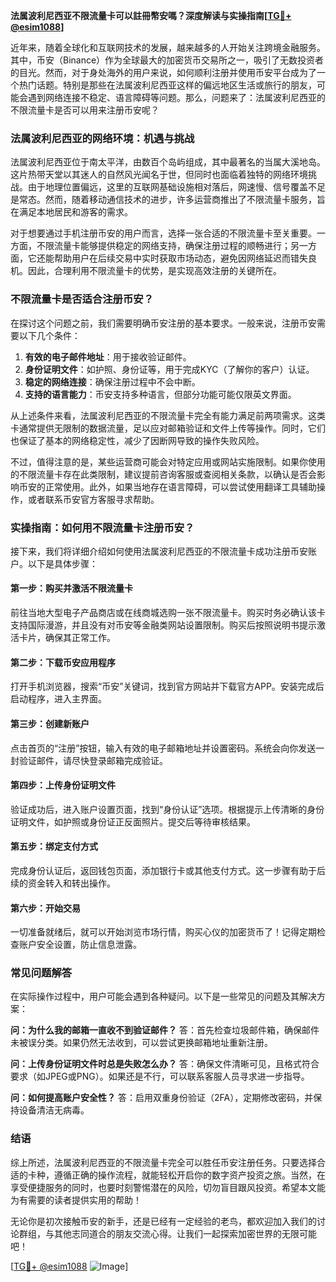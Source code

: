 **法属波利尼西亚不限流量卡可以註冊幣安嗎？深度解读与实操指南[[TG💪+ @esim1088](https://t.me/s/esim1088)]**

近年来，随着全球化和互联网技术的发展，越来越多的人开始关注跨境金融服务。其中，币安（Binance）作为全球最大的加密货币交易所之一，吸引了无数投资者的目光。然而，对于身处海外的用户来说，如何顺利注册并使用币安平台成为了一个热门话题。特别是那些在法属波利尼西亚这样的偏远地区生活或旅行的朋友，可能会遇到网络连接不稳定、语言障碍等问题。那么，问题来了：法属波利尼西亚的不限流量卡是否可以用来注册币安呢？

### 法属波利尼西亚的网络环境：机遇与挑战

法属波利尼西亚位于南太平洋，由数百个岛屿组成，其中最著名的当属大溪地岛。这片热带天堂以其迷人的自然风光闻名于世，但同时也面临着独特的网络环境挑战。由于地理位置偏远，这里的互联网基础设施相对落后，网速慢、信号覆盖不足是常态。然而，随着移动通信技术的进步，许多运营商推出了不限流量卡服务，旨在满足本地居民和游客的需求。

对于想要通过手机注册币安的用户而言，选择一张合适的不限流量卡至关重要。一方面，不限流量卡能够提供稳定的网络支持，确保注册过程的顺畅进行；另一方面，它还能帮助用户在后续交易中实时获取市场动态，避免因网络延迟而错失良机。因此，合理利用不限流量卡的优势，是实现高效注册的关键所在。

### 不限流量卡是否适合注册币安？

在探讨这个问题之前，我们需要明确币安注册的基本要求。一般来说，注册币安需要以下几个条件：

1. **有效的电子邮件地址**：用于接收验证邮件。
2. **身份证明文件**：如护照、身份证等，用于完成KYC（了解你的客户）认证。
3. **稳定的网络连接**：确保注册过程中不会中断。
4. **支持的语言能力**：币安支持多种语言，但部分功能可能仅限英文界面。

从上述条件来看，法属波利尼西亚的不限流量卡完全有能力满足前两项需求。这类卡通常提供无限制的数据流量，足以应对邮箱验证和文件上传等操作。同时，它们也保证了基本的网络稳定性，减少了因断网导致的操作失败风险。

不过，值得注意的是，某些运营商可能会对特定应用或网站实施限制。如果你使用的不限流量卡存在此类限制，建议提前咨询客服或查阅相关条款，以确认是否会影响币安的正常使用。此外，如果当地存在语言障碍，可以尝试使用翻译工具辅助操作，或者联系币安官方客服寻求帮助。

### 实操指南：如何用不限流量卡注册币安？

接下来，我们将详细介绍如何使用法属波利尼西亚的不限流量卡成功注册币安账户。以下是具体步骤：

#### 第一步：购买并激活不限流量卡
前往当地大型电子产品商店或在线商城选购一张不限流量卡。购买时务必确认该卡支持国际漫游，并且没有对币安等金融类网站设置限制。购买后按照说明书提示激活卡片，确保其正常工作。

#### 第二步：下载币安应用程序
打开手机浏览器，搜索“币安”关键词，找到官方网站并下载官方APP。安装完成后启动程序，进入主界面。

#### 第三步：创建新账户
点击首页的“注册”按钮，输入有效的电子邮箱地址并设置密码。系统会向你发送一封验证邮件，请尽快登录邮箱完成验证。

#### 第四步：上传身份证明文件
验证成功后，进入账户设置页面，找到“身份认证”选项。根据提示上传清晰的身份证明文件，如护照或身份证正反面照片。提交后等待审核结果。

#### 第五步：绑定支付方式
完成身份认证后，返回钱包页面，添加银行卡或其他支付方式。这一步骤有助于后续的资金转入和转出操作。

#### 第六步：开始交易
一切准备就绪后，就可以开始浏览市场行情，购买心仪的加密货币了！记得定期检查账户安全设置，防止信息泄露。

### 常见问题解答

在实际操作过程中，用户可能会遇到各种疑问。以下是一些常见的问题及其解决方案：

**问：为什么我的邮箱一直收不到验证邮件？**
答：首先检查垃圾邮件箱，确保邮件未被误分类。如果仍然无法收到，可以尝试更换邮箱地址重新注册。

**问：上传身份证明文件时总是失败怎么办？**
答：确保文件清晰可见，且格式符合要求（如JPEG或PNG）。如果还是不行，可以联系客服人员寻求进一步指导。

**问：如何提高账户安全性？**
答：启用双重身份验证（2FA），定期修改密码，并保持设备清洁无病毒。

### 结语

综上所述，法属波利尼西亚的不限流量卡完全可以胜任币安注册任务。只要选择合适的卡种，遵循正确的操作流程，就能轻松开启你的数字资产投资之旅。当然，在享受便捷服务的同时，也要时刻警惕潜在的风险，切勿盲目跟风投资。希望本文能为有需要的读者提供实用的帮助！

无论你是初次接触币安的新手，还是已经有一定经验的老鸟，都欢迎加入我们的讨论群组，与其他志同道合的朋友交流心得。让我们一起探索加密世界的无限可能吧！

[[TG💪+ @esim1088](https://t.me/s/esim1088) ![Image](https://i.postimg.cc/4NQfJmqS/Snipaste-2025-05-13-00-14-12.png)]